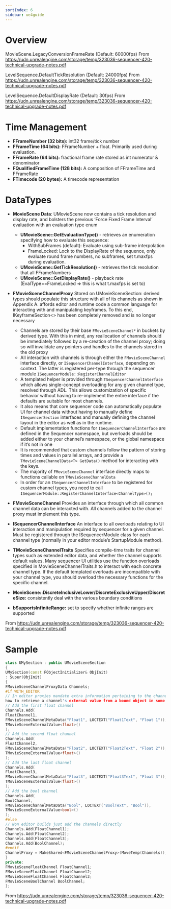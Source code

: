 ```yaml
---
sortIndex: 6
sidebar: ue4guide
---
```


# Overview
MovieScene.LegacyConversionFrameRate (Default: 60000fps)
From <https://udn.unrealengine.com/storage/temp/323036-sequencer-420-technical-upgrade-notes.pdf>

LevelSequence.DefaultTickResolution (Default: 24000fps)
From <https://udn.unrealengine.com/storage/temp/323036-sequencer-420-technical-upgrade-notes.pdf>

LevelSequence.DefaultDisplayRate (Default: 30fps)
From <https://udn.unrealengine.com/storage/temp/323036-sequencer-420-technical-upgrade-notes.pdf>


# Time Management

- **FFrameNumber (32 bits):** int32 frame/tick number
- **FFrameTime (64 bits):**  FFrameNumber + float. Primarily used during evaluation.
- **FFrameRate (64 bits):**  fractional frame rate stored as int numerator & denominator
- **FQualifiedFrameTime (128 bits):** A composition of FFrameTime and FFrameRate
- **FTimecode (20 bytes):** A timecode representation


# DataTypes

- **MovieScene Data**:  UMovieScene now contains a tick resolution and display rate, and bolsters the previous ‘Force Fixed Frame Interval’ evaluation with an evaluation type enum
  - **UMovieScene::GetEvaluationType()** - retrieves an enumeration specifying how to	evaluate this sequence:
    - WithSubFrames (default): Evaluate using sub-frame interpolation
    - FrameLocked: Lock to the DisplayRate of the sequence, only evaluate round frame numbers, no subframes, set t.maxfps during evaluation.
  - **UMovieScene::GetTickResolution()** - retrieves the tick resolution that all FFrameNumbers
  - **UMovieScene::GetDisplayRate()** - playback rate (EvalType==FrameLocked => this is what t.maxfps is set to)

- **FMovieSceneChannelProxy**
  Stored on UMovieSceneSection: derived types should populate this structure with all of its channels as shown in Appendix A. affords editor and runtime code a common language for interacting with and manipulating keyframes. To this end, IKeyframeSection<> has been completely removed and is no longer necessary
  - Channels are stored by their base `FMovieSceneChannel*` in buckets by derived type. With this in mind, any reallocation of channels should be immediately followed by a re-creation of the channel proxy; doing so will invalidate any pointers and handles to the channels stored in the old proxy
  - All interaction with channels is through either the  `FMovieSceneChannel` interface directly, or `ISequencerChannelInterface`, depending on context. The latter is registered per-type through the sequencer module `ISequencerModule::RegisterChannelEditor`
  - A templated helper is provided through `TSequencerChannelInterface` which allows single-concept overloading for any given channel type, resolved through ADL. This allows customization of specific behavior without having to re-implement the entire interface if the defaults are suitable for most channels.
  - It also means that core sequencer code can automatically populate UI for channel data without having to manually define `ISequencerSection` interfaces and manually defining the channel layout in the editor as well as in the runtime.
  - Default implementation functions for `ISequencerChannelInterface` are defined in the Sequencer namespace, but overloads should be added either to your channel’s namespace, or the global namespace if it’s not in one
  - It is recommended that custom channels follow the pattern of storing times and values in parallel arrays, and provide a  `TMovieSceneChannelData<T> GetData()` method for interacting with the keys.
  - The majority of `FMovieSceneChannel` interface directly maps to functions callable on `TMovieSceneChannelData`
  - In order for an `ISequencerChannelInterface` to be registered for custom channel types, you need to call `ISequencerModule::RegisterChannelInterface<ChannelType>();`

- **FMovieSceneChannel**
  Provides an interface through which all common channel data can be interacted with. All channels added to the channel proxy must implement this type.

- **ISequencerChannelInterface**
  An interface to all overloads relating to UI interaction and manipulation required by sequencer for a given channel. Must be registered through the ISequencerModule class for each channel type (normally in your editor module’s StartupModule method).

- **TMovieSceneChannelTraits**
  Specifies compile-time traits for channel types such as extended editor data, and whether the channel supports default values. Many sequencer UI utilities use the function overloads specified in MovieSceneChannelTraits.h to interact with each concrete channel type. If the default templated overloads are incompatible with your channel type, you should overload the necessary functions for the specific channel.

- **MovieScene::DiscreteInclusiveLower/DiscreteExclusiveUpper/DiscreteSize:** consistently deal with the various boundary conditions

- **bSupportsInfiniteRange:** set to specify whether infinite ranges are supported

From <https://udn.unrealengine.com/storage/temp/323036-sequencer-420-technical-upgrade-notes.pdf>

# Sample

```cpp
class UMySection : public UMovieSceneSection
{
UMySection(const FObjectInitializer& ObjInit)
: Super(ObjInit)
{
FMovieSceneChannelProxyData Channels;
#if WITH_EDITOR
// In editor proxies mandate extra information pertaining to the channels, including
how to retrieve a channel's external value from a bound object in some cases
// Add the first float channel
Channels.Add(
FloatChannel1,
FMovieSceneChannelMetaData("Float1", LOCTEXT("Float1Text", "Float 1")),
TMovieSceneExternalValue<float>()
);
// Add the second float channel
Channels.Add(
FloatChannel2,
FMovieSceneChannelMetaData("Float2", LOCTEXT("Float2Text", "Float 2")),
TMovieSceneExternalValue<float>()
);
// Add the last float channel
Channels.Add(
FloatChannel3,
FMovieSceneChannelMetaData("Float3", LOCTEXT("Float3Text", "Float 3")),
TMovieSceneExternalValue<float>()
);
// Add the bool channel
Channels.Add(
BoolChannel,
FMovieSceneChannelMetaData("Bool", LOCTEXT("BoolText", "Bool")),
TMovieSceneExternalValue<bool>()
);
#else
// Non editor builds just add the channels directly
Channels.Add(FloatChannel1);
Channels.Add(FloatChannel2);
Channels.Add(FloatChannel3);
Channels.Add(BoolChannel);
#endif
ChannelProxy = MakeShared<FMovieSceneChannelProxy>(MoveTemp(Channels));
}
private:
FMovieSceneFloatChannel FloatChannel1;
FMovieSceneFloatChannel FloatChannel2;
FMovieSceneFloatChannel FloatChannel3;
FMovieSceneBoolChannel BoolChannel;
};
```

From <https://udn.unrealengine.com/storage/temp/323036-sequencer-420-technical-upgrade-notes.pdf>